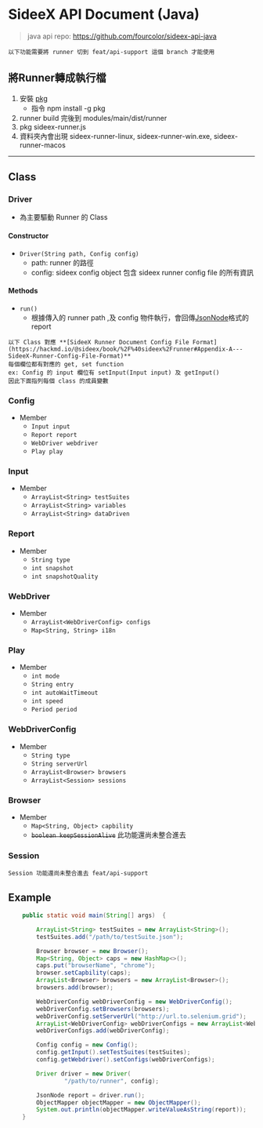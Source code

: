# SideeX API Document (Java)
> java api repo: https://github.com/fourcolor/sideex-api-java
```
以下功能需要將 runner 切到 feat/api-support 這個 branch 才能使用
```

## 將Runner轉成執行檔
1. 安裝 [pkg](https://www.npmjs.com/package/pkg)
    * 指令 npm install -g pkg
2. runner build 完後到 modules/main/dist/runner
3. pkg sideex-runner.js 
4. 資料夾內會出現 sideex-runner-linux, sideex-runner-win.exe, sideex-runner-macos 

---

## Class
### Driver
* 為主要驅動 Runner 的 Class
#### Constructor
* `Driver(String path, Config config)`
    * path: runner 的路徑
    * config: sideex config object 包含 sideex runner config file 的所有資訊
#### Methods
* `run()`
    * 根據傳入的 runner path ,及 config 物件執行，會回傳[JsonNode](https://fasterxml.github.io/jackson-databind/javadoc/2.7/com/fasterxml/jackson/databind/JsonNode.html)格式的report
```
以下 Class 對應 **[SideeX Runner Document Config File Format](https://hackmd.io/@sideex/book/%2F%40sideex%2Frunner#Appendix-A---SideeX-Runner-Config-File-Format)**
每個欄位都有對應的 get, set function 
ex: Config 的 input 欄位有 setInput(Input input) 及 getInput()
因此下面指列每個 class 的成員變數
```
### Config

* Member
    * `Input input`
    * `Report report`
    * `WebDriver webdriver`
    * `Play play`

### Input
* Member
    * `ArrayList<String> testSuites`
    * `ArrayList<String> variables`
    * `ArrayList<String> dataDriven`
### Report
* Member
    * `String type`
    * `int snapshot`
    * `int snapshotQuality`
### WebDriver
* Member
    * `ArrayList<WebDriverConfig> configs`
    * `Map<String, String> i18n`
### Play
* Member
    * `int mode`
    * `String entry`
    * `int autoWaitTimeout`
    * `int speed`
    * `Period period`
### WebDriverConfig
* Member
    * `String type`
    * `String serverUrl`
    * `ArrayList<Browser> browsers`
    * `ArrayList<Session> sessions`
### Browser
* Member 
    * `Map<String, Object> capbility`
    * ~~`boolean keepSessionAlive`~~ 此功能還尚未整合進去
### Session
```
Session 功能還尚未整合進去 feat/api-support 
```


## Example
```java
    public static void main(String[] args)  {

        ArrayList<String> testSuites = new ArrayList<String>();
        testSuites.add("/path/to/testSuite.json");

        Browser browser = new Browser();
        Map<String, Object> caps = new HashMap<>();
        caps.put("browserName", "chrome");
        browser.setCapbility(caps);
        ArrayList<Browser> browsers = new ArrayList<Browser>();
        browsers.add(browser);

        WebDriverConfig webDriverConfig = new WebDriverConfig();
        webDriverConfig.setBrowsers(browsers);
        webDriverConfig.setServerUrl("http://url.to.selenium.grid");
        ArrayList<WebDriverConfig> webDriverConfigs = new ArrayList<WebDriverConfig>();
        webDriverConfigs.add(webDriverConfig);

        Config config = new Config();
        config.getInput().setTestSuites(testSuites);
        config.getWebdriver().setConfigs(webDriverConfigs);

        Driver driver = new Driver(
                "/path/to/runner", config);

        JsonNode report = driver.run();
        ObjectMapper objectMapper = new ObjectMapper();
        System.out.println(objectMapper.writeValueAsString(report));
    }
```
